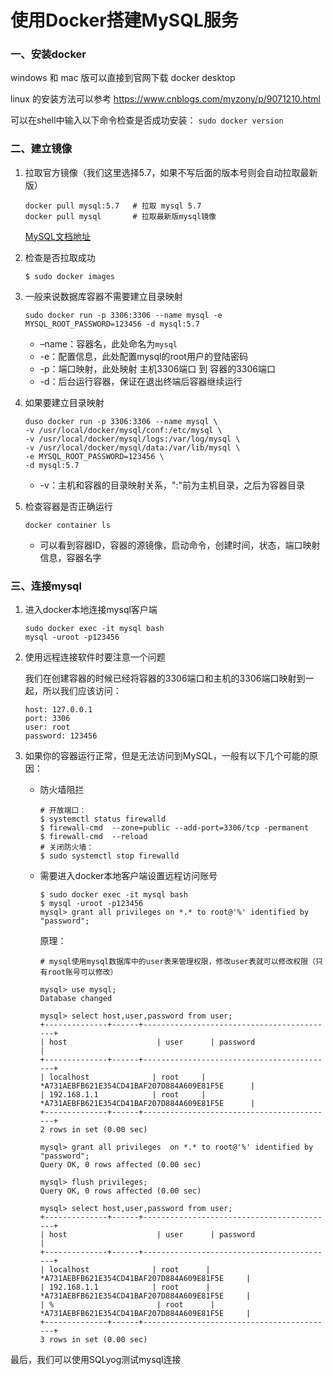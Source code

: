 # 使用Docker搭建MySQL服务



### 一、安装docker

windows 和 mac 版可以直接到官网下载 docker desktop

linux 的安装方法可以参考 https://www.cnblogs.com/myzony/p/9071210.html

可以在shell中输入以下命令检查是否成功安装： `sudo docker version`

### 二、建立镜像

1. 拉取官方镜像（我们这里选择5.7，如果不写后面的版本号则会自动拉取最新版）

   ```shell
   docker pull mysql:5.7   # 拉取 mysql 5.7
   docker pull mysql       # 拉取最新版mysql镜像
   ```

   [MySQL文档地址](https://hub.docker.com/_/mysql/)

2. 检查是否拉取成功

   ```
   $ sudo docker images
   ```

3. 一般来说数据库容器不需要建立目录映射

   ```shell
   sudo docker run -p 3306:3306 --name mysql -e MYSQL_ROOT_PASSWORD=123456 -d mysql:5.7
   ```

   - –name：容器名，此处命名为`mysql`
   - -e：配置信息，此处配置mysql的root用户的登陆密码
   - -p：端口映射，此处映射 主机3306端口 到 容器的3306端口
   - -d：后台运行容器，保证在退出终端后容器继续运行

4. 如果要建立目录映射

   ```shell
   duso docker run -p 3306:3306 --name mysql \
   -v /usr/local/docker/mysql/conf:/etc/mysql \
   -v /usr/local/docker/mysql/logs:/var/log/mysql \
   -v /usr/local/docker/mysql/data:/var/lib/mysql \
   -e MYSQL_ROOT_PASSWORD=123456 \
   -d mysql:5.7
   ```

   - -v：主机和容器的目录映射关系，":"前为主机目录，之后为容器目录

5. 检查容器是否正确运行

   ```shell
   docker container ls
   ```

   - 可以看到容器ID，容器的源镜像，启动命令，创建时间，状态，端口映射信息，容器名字

### 三、连接mysql

1. 进入docker本地连接mysql客户端

   ```shell
   sudo docker exec -it mysql bash
   mysql -uroot -p123456
   ```

2. 使用远程连接软件时要注意一个问题

   我们在创建容器的时候已经将容器的3306端口和主机的3306端口映射到一起，所以我们应该访问：

   ```
   host: 127.0.0.1
   port: 3306
   user: root
   password: 123456
   ```

3. 如果你的容器运行正常，但是无法访问到MySQL，一般有以下几个可能的原因：

   - 防火墙阻拦

     ```shell
     # 开放端口：
     $ systemctl status firewalld
     $ firewall-cmd  --zone=public --add-port=3306/tcp -permanent
     $ firewall-cmd  --reload
     # 关闭防火墙：
     $ sudo systemctl stop firewalld
     ```

   - 需要进入docker本地客户端设置远程访问账号

     ```shell
     $ sudo docker exec -it mysql bash
     $ mysql -uroot -p123456
     mysql> grant all privileges on *.* to root@'%' identified by "password";
     ```

     原理：

     ```shell
     # mysql使用mysql数据库中的user表来管理权限，修改user表就可以修改权限（只有root账号可以修改）
     
     mysql> use mysql;
     Database changed
     
     mysql> select host,user,password from user;
     +--------------+------+-------------------------------------------+
     | host                    | user      | password                                                                 |
     +--------------+------+-------------------------------------------+
     | localhost              | root     | *A731AEBFB621E354CD41BAF207D884A609E81F5E      |
     | 192.168.1.1            | root     | *A731AEBFB621E354CD41BAF207D884A609E81F5E      |
     +--------------+------+-------------------------------------------+
     2 rows in set (0.00 sec)
     
     mysql> grant all privileges  on *.* to root@'%' identified by "password";
     Query OK, 0 rows affected (0.00 sec)
     
     mysql> flush privileges;
     Query OK, 0 rows affected (0.00 sec)
     
     mysql> select host,user,password from user;
     +--------------+------+-------------------------------------------+
     | host                    | user      | password                                                                 |
     +--------------+------+-------------------------------------------+
     | localhost              | root      | *A731AEBFB621E354CD41BAF207D884A609E81F5E     |
     | 192.168.1.1            | root      | *A731AEBFB621E354CD41BAF207D884A609E81F5E     |
     | %                       | root      | *A731AEBFB621E354CD41BAF207D884A609E81F5E     |
     +--------------+------+-------------------------------------------+
     3 rows in set (0.00 sec)
     ```

最后，我们可以使用SQLyog测试mysql连接

